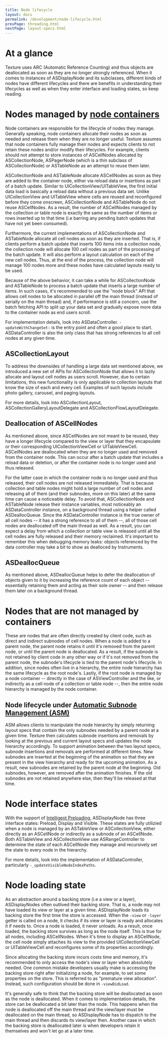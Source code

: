 ```yaml
---
title: Node lifecycle
layout: docs
permalink: /development/node-lifecycle.html
prevPage: threading.html
nextPage: layout-specs.html
---
```


# At a glance

Texture uses ARC (Automatic Reference Counting) and thus objects are deallocated as soon as they are no longer strongly referenced. When it comes to instances of ASDisplayNode and its subclasses, different kinds of nodes have different lifecycles and there are benefits in understanding their lifecycles as well as when they enter interface and loading states, so keep reading.

# Nodes managed by [node containers](/docs/containers-overview.html)

Node containers are responsible for the lifecycle of nodes they manage. Generally speaking, node containers allocate their nodes as soon as needed and release them when they are no longer useful. Texture assumes that node containers fully manage their nodes and expects clients to not retain these nodes and/or modify their lifecycles. For example, clients should not attempt to store instances of ASCellNodes allocated by ASCollectionNode, ASPagerNode (which is a thin subclass of ASCollectionNode) or ASTableNode as an attempt to reuse them later.

ASCollectionNode and ASTableNode allocate ASCellNodes as soon as they are added to the container node, either via reload data or insertions as part of a batch update. Similar to UICollectionView/UITableView, the first initial data load is basically a reload data without a previous data set. Unlike UICollectionView and UITableView where cells are reused and reconfigured before they come onscreen, ASCollectionNode and ASTableNode do not reuse ASCellNodes. As a result, the number of ASCellNodes managed by the collection or table node is exactly the same as the number of items or rows inserted up to that time (i.e barring any pending batch updates that have not yet been consumed).

Furthermore, the current implementations of ASCollectionNode and ASTableNode allocate all cell nodes as soon as they are inserted. That is, if clients perform a batch update that inserts 100 items into a collection node, the collection node will allocate 100 cell nodes as part of the processing of the batch update. It will also perform a layout calculation on each of the new cell nodes. Thus, at the end of the process, the collection node will manage 100 nodes more and these nodes have calculated layouts ready to be used.

Because of the above behavior, it can take a while for ASCollectionNode and ASTableNode to process a batch update that inserts a large number of items. In such cases, it's recommended to use the "node block" API that allows cell nodes to be allocated in parallel off the main thread (instead of serially on the main thread) and, if performance is still a concern, use the batch fetching API to split up your data set and gradually expose more data to the container node as end users scroll.

For implementation details, look into ASDataController. `-updateWithChangeSet:` is the entry point and often a good place to start. ASDataController is also the only class that has strong references to all cell nodes at any given time. 

## ASCollectionLayout
To address the downsides of handling a large data set mentioned above, we introduced a new set of APIs for ASCollectionNode that allows it to lazily allocate and layout cell nodes as users scroll. However, due to certain limitations, this new functionality is only applicable to collection layouts that know the size of each and every cell. Examples of such layouts include photo gallery, carousel, and paging layouts.

For more details, look into ASCollectionLayout, ASCollectionGalleryLayoutDelegate and ASCollectionFlowLayoutDelegate.

## Deallocation of ASCellNodes

As mentioned above, since ASCellNodes are not meant to be reused, they have a longer lifecycle compared to the view or layer that they encapsulate or their corresponding UICollectionViewCell or UITableViewCell. ASCellNodes are deallocated when they are no longer used and removed from the container node. This can occur after a batch update that includes a reload data or deletion, or after the container node is no longer used and thus released.

For the latter case in which the container node is no longer used and thus released, their cell nodes are not released immediately. That is because collection and table nodes might hold a large number of cell nodes and releasing all of them (and their subnodes, more on this later) at the same time can cause a noticeable delay. To avoid that, ASCollectionNode and ASTableNode release their instance variables, most noticeably an ASDataController instance, on a background thread using a helper called ASDeallocQueue. Since the ASDataController instance is the true owner of all cell nodes -- it has a strong reference to all of them --, all of those cell nodes are deallocated off the main thread as well. As a result, you can expect a delay from which a collection or table view is released until all the cell nodes are fully released and their memory reclaimed. It's important to remember this when debugging memory leaks: objects referenced by the data controller may take a bit to show as dealloced by Instruments.

## ASDeallocQueue

As mentioned above, ASDeallocQueue helps to defer the deallocation of objects given to it by increasing the reference count of each object -- essentially retaining them and acting as their sole owner -- and then release them later on a background thread.

# Nodes that are not managed by containers

These are nodes that are often directly created by client code, such as direct and indirect subnodes of cell nodes. When a node is added to a parent node, the parent node retains it until it's removed from the parent node, or until the parent node is deallocated. As a result, if the subnode is not retained by client code in any other way or if it's not removed from the parent node, the subnode's lifecycle is tied to the parent node's lifecycle. In addition, since nodes often live in a hierarchy, the entire node hierarchy has the same lifecycle as the root node's. Lastly, if the root node is managed by a node container -- directly in the case of ASViewController and the like, or indirectly as a cell node of a collection or table node --, then the entire node hierarchy is managed by the node container.

## Node lifecycle under [Automatic Subnode Management (ASM)](/docs/automatic-subnode-mgmt.html)

ASM allows clients to manipulate the node hierarchy by simply returning layout specs that contain the only subnodes needed by a parent node at a given time. Texture then calculates subnode insertions and removals by looking at the previous and current layout specs and updates the node hierarchy accordingly. To support animation between the two layout specs, subnode insertions and removals are performed at different times. New subnodes are inserted at the beginning of the animation so that they are present in the view hierarchy and ready for the upcoming animation. As a result, new subnodes are retained by the parent node at the beginning. Old subnodes, however, are removed after the animation finishes. If the old subnodes are not retained anywhere else, then they'll be released at that time.

# Node interface states

With the support of [Intelligent Preloading](/docs/intelligent-preloading.html), ASDisplayNode has three interface states: Preload, Display and Visible. These states are fully utilizied when a node is managed by an ASTableView or ASCollectionView, either directly as an ASCellNode or indirectly as a subnode of an ASCellNode. Both ASTableView and ASCollectionView use ASRangeController to determine the state of each ASCellNode they manage and recursively set the state to every node in the hierarchy. 

For more details, look into the implementation of ASDataController, particularly `-_updateVisibleNodeIndexPaths`.

# Node loading state

As an abstraction around a backing store (i.e a view or a layer), ASDisplayNodes often outlived their backing store. That is, a node may not have loaded its view or layer at a given time. ASDisplayNode loads its backing store the first time the store is accessed. When the `-view` or `-layer` getter is called on a node, it checks if its view or layer is ready and allocates it if needs to. Once a node is loaded, it never unloads. As a result, once loaded, the backing store survives as long as the node itself. This is true for all nodes, including ASCellNodes. When it's time to display an ASCellNode, the cell node simply attaches its view to the provided UICollectionViewCell or UITableViewCell and reconfigures some of its properties accordingly.

Since allocating the backing store incurs costs time and memory, it's recommended to only access the node's view or layer when absolutely needed. One common mistake developers usually make is accessing the backing store right after initializing a node, for example, to set some properties on the store. This is referred to as "premature view allocation". Instead, such configuration should be done in `-viewDidLoad`.

It's generally safe to think that the backing store will be deallocated as soon as the node is deallocated. When it comes to implementation details, the store can be deallocated a bit later than the node. This happens when the node is deallocated off the main thread and the view/layer must be deallocated on the main thread, so ASDisplayNode has to dispatch to the main thread and then discards its view/layer then. Another case in which the backing store is deallocated later is when developers retain it themselves and won't let go at a later time.
